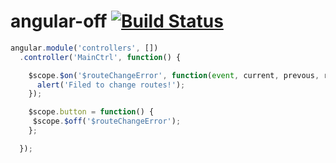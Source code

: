# angular-off [![Build Status](https://travis-ci.org/gdi2290/angular-off.png?branch=master)](https://travis-ci.org/gdi2290/angular-off)

```javascript
angular.module('controllers', [])
  .controller('MainCtrl', function() {

    $scope.$on('$routeChangeError', function(event, current, prevous, rejection) {
      alert('Filed to change routes!');
    });

    $scope.button = function() {
     $scope.$off('$routeChangeError');
    };

  });

```
